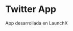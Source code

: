 # Twitter App
App desarrollada en LaunchX

<!-- usamos:
git init
git commit -m ""
git log
git status
git add .
y los nuevos:
git push origin master
        para enviar
git pull origin master
        descargar
si falla el anterior:
git pull origin master
    salir con wq o q

git push origin master --force
    si modificas los commits o si no se quiere subir -->